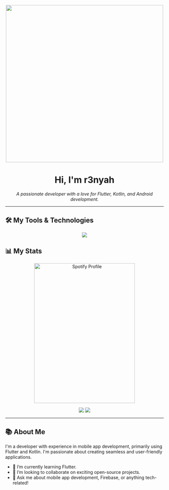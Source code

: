 <p align="center">
  <img src="https://pbs.twimg.com/media/FzKBNcQaYAAbOmX?format=jpg&name=4096x4096" height="500">
</p>

<h1 align="center">Hi, I'm r3nyah </h1>
<p align="center">
  <em>A passionate developer with a love for Flutter, Kotlin, and Android development.</em>
</p>

---

## 🛠 My Tools & Technologies
<p align="center">
  <a href="https://skillicons.dev">
    <img src="https://skillicons.dev/icons?i=flutter,dart,firebase,kotlin,java,vscode,android" />
  </a>
</p>

## 📊 My Stats
<p align="center">
  <img src="https://spotify-github-profile.kittinanx.com/api/view?uid=31pw47doexup26slyntfifm3uwx4&cover_image=true&theme=default&bar_color=ff0000&bar_color_cover=true" width="320" height="445" alt="Spotify Profile">
</p>


<p align="center">
  <img src="https://github-profile-summary-cards.vercel.app/api/cards/repos-per-language?username=r3nyah&theme=discord_old_blurple">
  <img src="https://github-profile-summary-cards.vercel.app/api/cards/most-commit-language?username=r3nyah&theme=discord_old_blurple">
</p>

---

## 📚 About Me
I'm a developer with experience in mobile app development, primarily using Flutter and Kotlin. I'm passionate about creating seamless and user-friendly applications. 

- 🌱 I’m currently learning Flutter.
- 👯 I’m looking to collaborate on exciting open-source projects.
- 💬 Ask me about mobile app development, Firebase, or anything tech-related!
